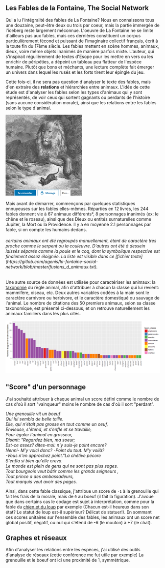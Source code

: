 ## Les Fables de la Fontaine, The Social Network

Qui a lu l'intégralité des fables de La Fontaine? Nous en connaissons tous une douzaine, peut-être deux ou trois par coeur, mais la partie immergée de l'iceberg reste largement méconnue. L'oeuvre de La Fontaine ne se limite d'ailleurs pas aux fables, mais ces dernières constituent un corpus particulièrement fécond et puissant de l'imaginaire collectif français, écrit à la toute fin du 17ème siècle. Les fables mettent en scène hommes, animaux, dieux, voire même objets inanimés de manière parfois mixte. L'auteur, qui s'inspirait régulièrement de textes d'Esope pour les mettre en vers ou les enrichir de péripéties, a dépeint un tableau peu flatteur de l'espèce humaine. Plutôt que bons et méchants, une lecture complète fait émerger un univers dans lequel les rusés et les forts tirent leur épingle du jeu.

Cette fois-ci, il ne sera pas question d'analyser le texte des fables, mais d'en extraire des **relations** et hiérarchies entre animaux. L'idée de cette étude est d'analyser les fables selon les types d'animaux qui y sont représentés, de voir ceux qui sortent gagnants ou perdants de l'histoire (sans aucune considération morale), ainsi que les relations entre les fables selon le type d'animal. 

![image d_accueil](lion_illustration.png)

Mais avant de démarrer, commençons par quelques statistiques ennuyeuses sur les fables elles-mêmes. Réparties en 12 livres, les 244 fables donnent vie à 67 animaux différents\*, 8 personnages inanimés (ex: le chêne et le roseau), ainsi que des Dieux ou entités surnaturelles comme Jupiter, la Mort ou la Providence. Il y a en moyenne 2.1 personnages par fable, si on compte les humains dedans.

<h6> <i> certains animaux ont été regroupés manuellement, étant de caractère très proche comme le serpent ou la couleuvre. D'autres ont été à dessein laissés séparés comme la poule et le coq, dont la symbolique respective est finalement assez éloignée. La liste est visible dans ce [fichier texte](https://gitlab.com/agenis/la-fontaine-social-network/blob/master/fusions_d_animaux.txt). </h6> </i> 

Une autre source de données est utilisée pour caractériser les animaux: la [taxonomie](http://informations-documents.com/environnement.ecole/regne_animal_1.htm) du règle animal, afin d'attribuer à chacun la classe qui lui revient: mammifère, oiseau, etc. Deux autres variables codées à la main sont le caractère carnivore ou herbivore, et le caractère domestiqué ou sauvage de l'animal. Le nombre de citations des 50 premiers animaux, selon sa classe taxonomique, est présenté ci-dessous, et on retrouve naturellement les animaux familiers dans les plus cités.

![taxons](apparitions.png)

## "Score" d'un personnage

J'ai souhaité attribuer à chaque animal un score défini comme le nombre de cas d'où il sort "vainqueur" moins le nombre de cas d'où il sort "perdant". 

<i>*Une grenouille vit un boeuf* <br />
Qui lui sembla de belle taille. <br />
Elle, qui n'était pas grosse en tout comme un oeuf,<br />
Envieuse, s'étend, et s'enfle et se travaille,<br />
Pour égaler l'animal en grosseur,<br />
Disant: "Regardez bien, ma soeur;<br />
Est-ce assez? dites-moi: n'y suis-je point encore?<br />
Nenni- M'y voici donc? -Point du tout. M'y voilà?<br />
-Vous n'en approchez point."La chétive pécore<br />
S'enfla si bien qu'elle creva.<br />
Le monde est plein de gens qui ne sont pas plus sages.<br />
Tout bourgeois veut bâtir comme les grands seigneurs ,<br />
Tout prince a des ambassadeurs,<br />
Tout marquis veut avoir des pages.</i>

Ainsi, dans cette fable classique, j'attribue un score de `-1` à la grenouille qui fait les frais de la morale, mais de `0` au boeuf (il fait la figuration). J'avoue que dans certains cas le codage est sujet à interprétation, comme pour la fable du [chien et du loup](http://www.la-fontaine-ch-thierry.net/loupchien.htm) par exemple (Chacun est-il heureux dans son état? Le statut de loup est-il supérieur? Délicat de statuer!). En sommant ces scores unitaires sur l'ensemble des fables, les animaux ont un score net global positif, négatif, ou nul qui s'étend de -6 (le mouton) à +7 (le chat). 


## Graphes et réseaux

Afin d'analyser les relations entre les espèces, j'ai utilisé des outils d'analyse de réseaux (cette conférence me fut utile par exemple)
La grenouille et le boeuf ont ici une proximité de 1, symmétrique. 












